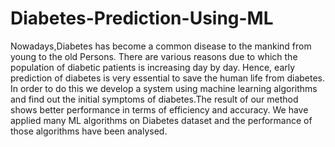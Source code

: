 # Diabetes-Prediction-Using-ML
Nowadays,Diabetes has become a common disease to the mankind from young to the old Persons. There are various reasons due to which the population of diabetic patients is increasing day by day. Hence, early prediction of diabetes is very essential to save the human life from diabetes. In order to do this we develop a system using machine learning algorithms and find out the initial symptoms of diabetes.The result of our method shows better performance in terms of efficiency and accuracy. We have applied many ML algorithms on Diabetes dataset and the performance of those algorithms have been analysed.
